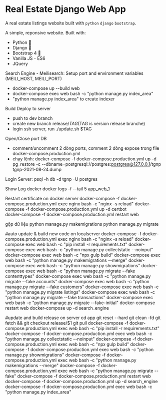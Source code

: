 # Real Estate Django Web App

A real estate listings website built with `python` `django` `bootstrap`.

A simple, reponsive  website. Built with:

- Python 🐍
- Django 🎸
- Bootstrap 4 🌈
- Vanilla JS - ES6
- JQuery


Search Engine - Meilisearch:   Setup port and environment variables (MEILI_HOST, MEILI_PORT)
- docker-compose up --build web
- docker-compose exec web bash -c "python manage.py index_area"
- "python manage.py index_area" to create indexer

Build Deploy to server
- push to dev branch
- create new branch release/$TAG ($TAG is version release branche)
- login ssh server, run ./update.sh $TAG

Open/Close port DB
- comment/uncomment 2 dòng ports, comment 2 dòng expose trong file docker-compose.production.yml
- chạy lệnh: docker-compose -f docker-compose.production.yml up -d
pg_restore -c --dbname=postgresql://postgres:postgres@127.0.0.1/tgnp tgnp-2021-08-24.dump

Login Server:
    psql -h db -d tgnp -U postgres

Show Log docker
    docker logs -f --tail 5 app_web_1

Restart certificate on docker server
    docker-compose -f docker-compose.production.yml exec nginx bash -c "nginx -s reload"
    docker-compose -f docker-compose.production.yml up -d certbot  
    docker-compose -f docker-compose.production.yml restart web

gộp dữ liệu
    python manage.py makemigrations
    python manage.py migrate

#auto update & build new code on localserver
    docker-compose -f docker-compose.production.yml exec nginx bash -c "nginx -s reload"
    docker-compose exec web bash -c "pip install -r requirements.txt"
    docker-compose exec web bash -c "python manage.py collectstatic --noinput"
    docker-compose exec web bash -c "npx gulp build"
    docker-compose exec web bash -c "python manage.py makemigrations --merge"
    docker-compose exec web bash -c "python manage.py showmigrations"
    docker-compose exec web bash -c "python manage.py migrate --fake contenttypes"
    docker-compose exec web bash -c "python manage.py migrate --fake accounts"
    docker-compose exec web bash -c "python manage.py migrate --fake customers"
    docker-compose exec web bash -c "python manage.py migrate listings"
    docker-compose exec web bash -c "python manage.py migrate --fake transactions"
    docker-compose exec web bash -c "python manage.py migrate --fake-initial"
    docker-compose restart web
    docker-compose up -d search_engine

#update and build release on server
    cd app
    git reset --hard
    git clean -fd
    git fetch && git checkout release/$1
    git pull
    docker-compose -f docker-compose.production.yml exec web bash -c "pip install -r requirements.txt"
    docker-compose -f docker-compose.production.yml exec web bash -c "python manage.py collectstatic --noinput"
    docker-compose -f docker-compose.production.yml exec web bash -c "npx gulp build"
    docker-compose -f docker-compose.production.yml exec web bash -c "python manage.py showmigrations"
    docker-compose -f docker-compose.production.yml exec web bash -c "python manage.py makemigrations --merge"
    docker-compose -f docker-compose.production.yml exec web bash -c "python manage.py migrate --fake"
    docker-compose -f docker-compose.production.yml restart web
    docker-compose -f docker-compose.production.yml up -d search_engine
    docker-compose -f docker-compose.production.yml exec web bash -c "python manage.py index_area"
